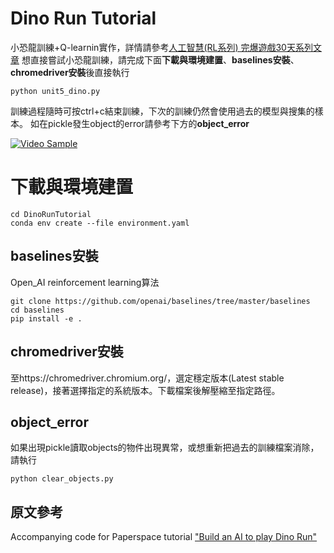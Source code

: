 # Dino Run Tutorial

小恐龍訓練+Q-learnin實作，詳情請參考[人工智慧(RL系列) 完爆遊戲30天系列文章](https://ithelp.ithome.com.tw/users/20121110/ironman/2855)
想直接嘗試小恐龍訓練，請完成下面**下載與環境建置**、**baselines安裝**、**chromedriver安裝**後直接執行
```
python unit5_dino.py
```
訓練過程隨時可按ctrl+c結束訓練，下次的訓練仍然會使用過去的模型與搜集的樣本。
如在pickle發生object的error請參考下方的**object_error**

[![Video Sample](https://media.giphy.com/media/Ahh7X6z7jZSSl4veLf/giphy.gif)](http://www.youtube.com/watch?v=w1Rqf2oxcPU)

# 下載與環境建置
```git clone https://github.com/leeivan1007/DinoRunTutorial.git
cd DinoRunTutorial
conda env create --file environment.yaml
```
## baselines安裝
Open_AI reinforcement learning算法
```
git clone https://github.com/openai/baselines/tree/master/baselines
cd baselines
pip install -e .
```
## chromedriver安裝

至https://chromedriver.chromium.org/，選定穩定版本(Latest stable release)，接著選擇指定的系統版本。下載檔案後解壓縮至指定路徑。

## object_error

如果出現pickle讀取objects的物件出現異常，或想重新把過去的訓練檔案消除，請執行
```
python clear_objects.py 
```

## 原文參考

Accompanying code for Paperspace tutorial ["Build an AI to play Dino Run"](https://blog.paperspace.com/dino-run/)